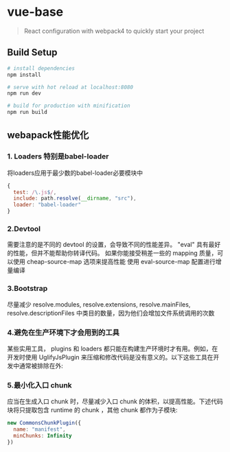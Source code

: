 # vue-base 
> React configuration with webpack4 to quickly start your project

## Build Setup

``` bash
# install dependencies
npm install

# serve with hot reload at localhost:8080
npm run dev

# build for production with minification
npm run build

```

## webapack性能优化
### 1. Loaders 特别是babel-loader
将loaders应用于最少数的babel-loader必要模块中
```js
{
  test: /\.js$/,
  include: path.resolve(__dirname, "src"),
  loader: "babel-loader"
}
```
### 2.Devtool
需要注意的是不同的 devtool 的设置，会导致不同的性能差异。
"eval" 具有最好的性能，但并不能帮助你转译代码。
如果你能接受稍差一些的 mapping 质量，可以使用 cheap-source-map 选项来提高性能
使用 eval-source-map 配置进行增量编译

### 3.Bootstrap
尽量减少 resolve.modules, resolve.extensions, resolve.mainFiles, resolve.descriptionFiles 中类目的数量，因为他们会增加文件系统调用的次数

### 4.避免在生产环境下才会用到的工具
某些实用工具， plugins 和 loaders 都只能在构建生产环境时才有用。例如，在开发时使用 UglifyJsPlugin 来压缩和修改代码是没有意义的。以下这些工具在开发中通常被排除在外:

### 5.最小化入口 chunk
应当在生成入口 chunk 时，尽量减少入口 chunk 的体积，以提高性能。下述代码块将只提取包含 runtime 的 chunk ，其他 chunk 都作为子模块:
```js
new CommonsChunkPlugin({
  name: "manifest",
  minChunks: Infinity
})
```

